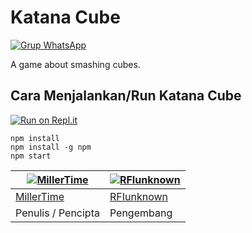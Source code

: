 # Katana Cube
[![Grup WhatsApp](https://img.shields.io/badge/WhatsApp-25D366?style=for-the-badge&logo=whatsapp&logoColor=white)](https://chat.whatsapp.com/JYYtEWOhbLs7P2xcaihYhU)

A game about smashing cubes.



## Cara Menjalankan/Run Katana Cube

[![Run on Repl.it](https://repl.it/badge/github/RFIunknown/Katana-Cube)](https://repl.it/github/RFIunknown/Katana-Cube)
```
npm install
npm install -g npm
npm start
```
 [![MillerTime](https://github.com/MilllerTime.png?size=100)](https://github.com/MilllerTime)  | [![RFIunknown](https://github.com/RFIunknown.png?size=100)](https://github.com/RFIunknown)
----|----
[MillerTime](https://github.com/MilllerTime) | [RFIunknown](https://github.com/RFIunknown)
 Penulis / Pencipta | Pengembang




